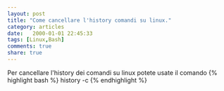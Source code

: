 ```yaml
--- 
layout: post
title: "Come cancellare l'history comandi su linux."
category: articles
date:   2000-01-01 22:45:33
tags: [Linux,Bash]
comments: true
share: true
---
```

Per cancellare l'history dei comandi su linux potete usate il comando
{% highlight bash %}
history -c
{% endhighlight %}
